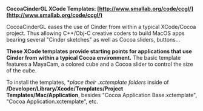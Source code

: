 **CocoaCinderGL XCode Templates: [http://www.smallab.org/code/ccgl/](http://www.smallab.org/code/ccgl/)**

CocoaCinderGL eases the use of Cinder from within a typical XCode/Cocoa project. Thus allowing C++/Obj-C creative coders to build MacOS apps bearing several "Cinder sketches" as well as Cocoa sliders, buttons...

**These XCode templates provide starting points for applications that use Cinder from within a typical Cocoa environment.** The basic template features a MayaCam, a colored cube and a Cocoa slider to control the size of the cube.

To install the templates, **place their *.xctemplate folders** inside of **/Developer/Library/Xcode/Templates/Project Templates/Mac/Application**, besides "Cocoa Application Base.xctemplate", "Cocoa Application.xctemplate", etc.